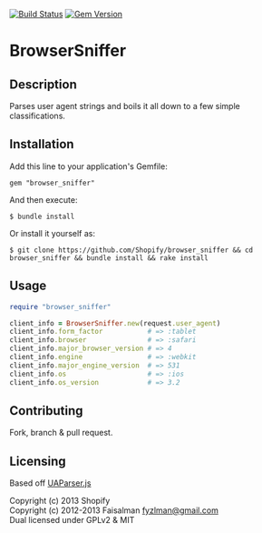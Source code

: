 [![Build Status](https://secure.travis-ci.org/Shopify/browser_sniffer.png?branch=master)](http://travis-ci.org/Shopify/browser_sniffer)
[![Gem Version](https://badge.fury.io/rb/browser_sniffer.png)](http://badge.fury.io/rb/browser_sniffer)

# BrowserSniffer

## Description

Parses user agent strings and boils it all down to a few simple classifications.

## Installation

Add this line to your application's Gemfile:

    gem "browser_sniffer"

And then execute:

    $ bundle install

Or install it yourself as:

    $ git clone https://github.com/Shopify/browser_sniffer && cd browser_sniffer && bundle install && rake install

## Usage

```ruby
require "browser_sniffer"

client_info = BrowserSniffer.new(request.user_agent)
client_info.form_factor           # => :tablet
client_info.browser               # => :safari
client_info.major_browser_version # => 4
client_info.engine                # => :webkit
client_info.major_engine_version  # => 531
client_info.os                    # => :ios
client_info.os_version            # => 3.2
```

## Contributing

Fork, branch & pull request.

## Licensing

Based off [UAParser.js](https://github.com/faisalman/ua-parser-js)

Copyright (c) 2013 Shopify  
Copyright (c) 2012-2013 Faisalman <fyzlman@gmail.com>  
Dual licensed under GPLv2 & MIT
